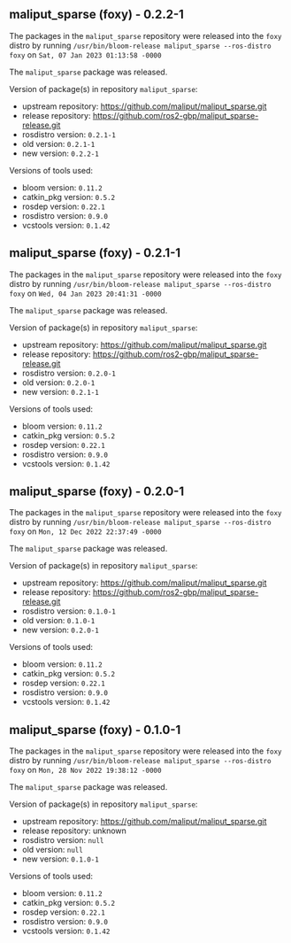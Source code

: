 ## maliput_sparse (foxy) - 0.2.2-1

The packages in the `maliput_sparse` repository were released into the `foxy` distro by running `/usr/bin/bloom-release maliput_sparse --ros-distro foxy` on `Sat, 07 Jan 2023 01:13:58 -0000`

The `maliput_sparse` package was released.

Version of package(s) in repository `maliput_sparse`:

- upstream repository: https://github.com/maliput/maliput_sparse.git
- release repository: https://github.com/ros2-gbp/maliput_sparse-release.git
- rosdistro version: `0.2.1-1`
- old version: `0.2.1-1`
- new version: `0.2.2-1`

Versions of tools used:

- bloom version: `0.11.2`
- catkin_pkg version: `0.5.2`
- rosdep version: `0.22.1`
- rosdistro version: `0.9.0`
- vcstools version: `0.1.42`


## maliput_sparse (foxy) - 0.2.1-1

The packages in the `maliput_sparse` repository were released into the `foxy` distro by running `/usr/bin/bloom-release maliput_sparse --ros-distro foxy` on `Wed, 04 Jan 2023 20:41:31 -0000`

The `maliput_sparse` package was released.

Version of package(s) in repository `maliput_sparse`:

- upstream repository: https://github.com/maliput/maliput_sparse.git
- release repository: https://github.com/ros2-gbp/maliput_sparse-release.git
- rosdistro version: `0.2.0-1`
- old version: `0.2.0-1`
- new version: `0.2.1-1`

Versions of tools used:

- bloom version: `0.11.2`
- catkin_pkg version: `0.5.2`
- rosdep version: `0.22.1`
- rosdistro version: `0.9.0`
- vcstools version: `0.1.42`


## maliput_sparse (foxy) - 0.2.0-1

The packages in the `maliput_sparse` repository were released into the `foxy` distro by running `/usr/bin/bloom-release maliput_sparse --ros-distro foxy` on `Mon, 12 Dec 2022 22:37:49 -0000`

The `maliput_sparse` package was released.

Version of package(s) in repository `maliput_sparse`:

- upstream repository: https://github.com/maliput/maliput_sparse.git
- release repository: https://github.com/ros2-gbp/maliput_sparse-release.git
- rosdistro version: `0.1.0-1`
- old version: `0.1.0-1`
- new version: `0.2.0-1`

Versions of tools used:

- bloom version: `0.11.2`
- catkin_pkg version: `0.5.2`
- rosdep version: `0.22.1`
- rosdistro version: `0.9.0`
- vcstools version: `0.1.42`


## maliput_sparse (foxy) - 0.1.0-1

The packages in the `maliput_sparse` repository were released into the `foxy` distro by running `/usr/bin/bloom-release maliput_sparse --ros-distro foxy` on `Mon, 28 Nov 2022 19:38:12 -0000`

The `maliput_sparse` package was released.

Version of package(s) in repository `maliput_sparse`:

- upstream repository: https://github.com/maliput/maliput_sparse.git
- release repository: unknown
- rosdistro version: `null`
- old version: `null`
- new version: `0.1.0-1`

Versions of tools used:

- bloom version: `0.11.2`
- catkin_pkg version: `0.5.2`
- rosdep version: `0.22.1`
- rosdistro version: `0.9.0`
- vcstools version: `0.1.42`


